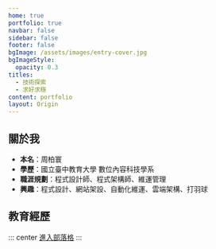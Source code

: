 ```yaml
---
home: true
portfolio: true
navbar: false
sidebar: false
footer: false
bgImage: /assets/images/entry-cover.jpg
bgImageStyle:
  opacity: 0.3
titles:
  - 技術探索
  - 求好求穩
content: portfolio
layout: Origin
---
```

## 關於我

- **本名**：周柏寰
- **學歷**：國立臺中教育大學 數位內容科技學系
- **職涯規劃**：程式設計師、程式架構師、維運管理
- **興趣**：程式設計、網站架設、自動化維運、雲端架構、打羽球

## 教育經歷

<Experiences :items="experiences" />

<script setup lang="ts">
const experiences = [
  {
    type: 'study',
    place: "高雄中學 臺灣",
    title: "",
    time: "2013 年 9 月 - 2016 年 6 月",
    content: "普通科畢業",
  },
  {
    type: 'study',
    place: "臺中教育大學 臺灣",
    title: "",
    time: "2016 年 9 月 - 2022 年 1 月",
    content: "數位內容科技學系畢業",
  },
  {
    type: 'study',
    place: "關西國際大學 日本",
    time: "2019 年 9 月 - 2020 年 9 月",
    title: "交換學生",
    description: "參與為期一年的交換學生計畫",
  },
  {
    type: 'work',
    place: "正旻科技 臺灣",
    time: "2024 年 2 月 - 至今",
    title: "後端工程師",
  },
];
</script>

::: center
[進入部落格](/home)
:::
